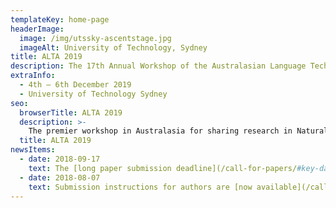 ```yaml
---
templateKey: home-page
headerImage:
  image: /img/utssky-ascentstage.jpg
  imageAlt: University of Technology, Sydney
title: ALTA 2019
description: The 17th Annual Workshop of the Australasian Language Technology Association
extraInfo: 
  - 4th – 6th December 2019
  - University of Technology Sydney
seo:
  browserTitle: ALTA 2019
  description: >-
    The premier workshop in Australasia for sharing research in Natural Language Processing and Computational Lingustics. Submissions from students, academics and industry researchers are welcome.
  title: ALTA 2019
newsItems:
  - date: 2018-09-17
    text: The [long paper submission deadline](/call-for-papers/#key-dates) has been extended to 26th September, 2019
  - date: 2018-08-07
    text: Submission instructions for authors are [now available](/call-for-papers/#instructions-for-authors)
---
```

